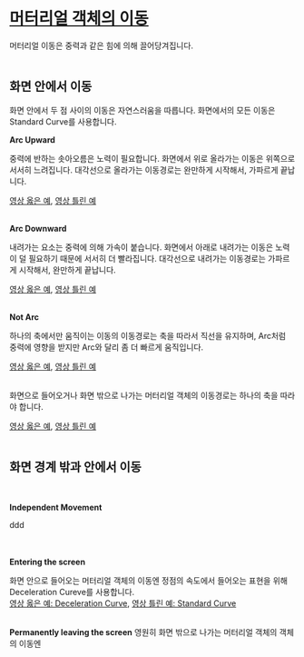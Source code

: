 # [머터리얼 객체의 이동](https://material.io/guidelines/motion/movement.html)
머터리얼 이동은 중력과 같은 힘에 의해 끌어당겨집니다.<br>
<br>

## 화면 안에서 이동
화면 안에서 두 점 사이의 이동은 자연스러움을 따릅니다. 화면에서의 모든 이동은 Standard Curve를 사용합니다.
<br>

**Arc Upward**<br>

중력에 반하는 솟아오름은 노력이 필요합니다. 화면에서 위로 올라가는 이동은 위쪽으로 서서히 느려집니다. 대각선으로 올라가는 이동경로는 완만하게 시작해서, 가파르게 끝납니다.<br>

[영상 옳은 예](https://storage.googleapis.com/material-design/publish/material_v_11/assets/0B14F_FSUCc01Y2RoRE1vcnNPYVk/ShiftWithin_01_Upward_Do_v3.webm), [영상 틀린 예](https://storage.googleapis.com/material-design/publish/material_v_11/assets/0B14F_FSUCc01Ym5MR3U1czRuSEE/ShiftWithin_02_Upward_Dont_v3.webm)
<br>
<br>

**Arc Downward**<br>

내려가는 요소는 중력에 의해 가속이 붙습니다. 화면에서 아래로 내려가는 이동은 노력이 덜 필요하기 때문에 서서히 더 빨라집니다. 대각선으로 내려가는 이동경로는 가파르게 시작해서, 완만하게 끝납니다.<br>

[영상 옳은 예](https://storage.googleapis.com/material-design/publish/material_v_11/assets/0B14F_FSUCc01U3VENTRTMVdPbVU/ShiftWithin_03_Downward_Do_v3.webm), [영상 틀린 예](https://storage.googleapis.com/material-design/publish/material_v_11/assets/0B14F_FSUCc01N2xHLVJaNEtWc0E/ShiftWithin_04_Downward_Dont_v3.webm)
<br>
<br>

**Not Arc**<br>

하나의 축에서만 움직이는 이동의 이동경로는 축을 따라서 직선을 유지하며, Arc처럼 중력에 영향을 받지만 Arc와 달리 좀 더 빠르게 움직입니다.<br>

[영상 옳은 예](https://storage.googleapis.com/material-design/publish/material_v_11/assets/0B14F_FSUCc01dWQyUkhJdVhlOVU/NoArc_01_SingleAxis_Do_v3.webm), [영상 틀린 예](https://storage.googleapis.com/material-design/publish/material_v_11/assets/0B14F_FSUCc01TmFKa2o5ZS0xYWc/NoArc_02_SingleAxis_Dont_v3.webm)
<br>
<br>

화면으로 들어오거나 화면 밖으로 나가는 머터리얼 객체의 이동경로는 하나의 축을 따라야 합니다.<br>

[영상 옳은 예](https://storage.googleapis.com/material-design/publish/material_v_11/assets/0B14F_FSUCc01b283UzdSX2czQ2M/NoArc_03_ShiftInOutArcDo_v3-device.webm), [영상 틀린 예](https://storage.googleapis.com/material-design/publish/material_v_11/assets/0B14F_FSUCc01VHZNa2JVcTZ1RjA/NoArc_04_ShiftInOutArcDont_v3-device.webm)
<br>
<br>

## 화면 경계 밖과 안에서 이동
<br>

**Independent Movement**<br>

ddd<br>
<br>
<br>

**Entering the screen**<br>

화면 안으로 들어오는 머터리얼 객체의 이동엔 정점의 속도에서 들어오는 표현을 위해 Deceleration Cureve를 사용합니다.<br>
[영상 옳은 예: Deceleration Curve](https://storage.googleapis.com/material-design/publish/material_v_11/assets/0B14F_FSUCc01a09wS2pHdkVUcGc/InOut_01_ShiftInOutDo_v3-device.webm), [영상 틀린 예: Standard Curve](https://storage.googleapis.com/material-design/publish/material_v_11/assets/0B14F_FSUCc01eUtuc0RzblJZeTg/InOut_02_ShiftInOutDont_v3-device.webm)
<br>
<br>

**Permanently leaving the screen**
영원히 화면 밖으로 나가는 머터리얼 
객체의 
객체의 이동엔 




